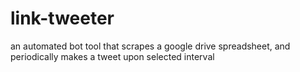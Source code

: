 # link-tweeter
an automated bot tool that scrapes a google drive spreadsheet, and periodically makes a tweet upon selected interval
